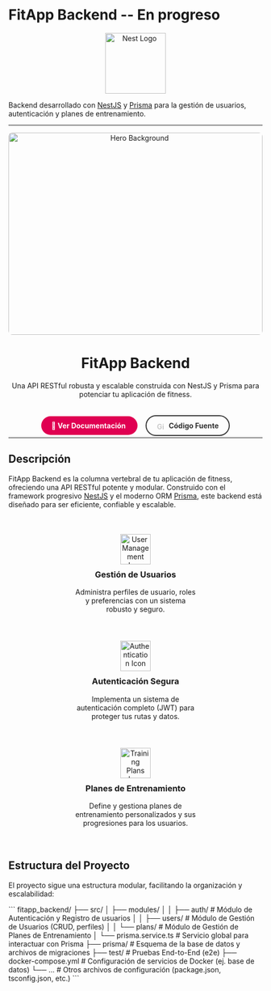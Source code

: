 # FitApp Backend -- En progreso

<p align="center">
  <img src="/public/nestjs-logo-small.png" width="120" alt="Nest Logo" />
</p>

Backend desarrollado con [NestJS](https://nestjs.com/) y [Prisma](https://www.prisma.io/) para la gestión de usuarios, autenticación y planes de entrenamiento.

---

<p align="center">
  <img src="/public/hero-background.png" alt="Hero Background" style="width:100%; height:auto; max-height: 400px; object-fit: cover; border-radius: 8px;">
</p>

<div align="center">
  <h1>FitApp Backend</h1>
  <p>
    Una API RESTful robusta y escalable construida con NestJS y Prisma para potenciar tu aplicación de fitness.
  </p>
  <br />
  <p>
    <a href="#descripción" style="padding: 10px 20px; background-color: #E00052; color: white; text-decoration: none; border-radius: 25px; font-weight: bold;">
      🚀 Ver Documentación
    </a>
    &nbsp;&nbsp;&nbsp;
    <a href="https://github.com/tu-usuario/fitapp_backend" target="_blank" style="padding: 10px 20px; border: 2px solid #333; color: #333; text-decoration: none; border-radius: 25px; font-weight: bold;">
      <img src="https://img.icons8.com/material-outlined/24/000000/github.png" alt="GitHub icon" style="vertical-align: middle; margin-right: 5px; filter: invert(100%);" width="16" height="16">
      Código Fuente
    </a>
  </p>
</div>


---

## Descripción

FitApp Backend es la columna vertebral de tu aplicación de fitness, ofreciendo una API RESTful potente y modular. Construido con el framework progresivo [NestJS](https://nestjs.com/) y el moderno ORM [Prisma](https://www.prisma.io/), este backend está diseñado para ser eficiente, confiable y escalable.

<div align="center">
  <div style="display: flex; justify-content: space-around; flex-wrap: wrap; margin-top: 30px;">
    <div style="flex-basis: 30%; min-width: 250px; padding: 20px; text-align: center;">
      <img src="/public/icon-users.png" alt="User Management Icon" width="60" height="60" style="margin-bottom: 10px;">
      <h3 style="margin-top: 0;">Gestión de Usuarios</h3>
      <p>Administra perfiles de usuario, roles y preferencias con un sistema robusto y seguro.</p>
    </div>
    <div style="flex-basis: 30%; min-width: 250px; padding: 20px; text-align: center;">
      <img src="/public/icon-lock.png" alt="Authentication Icon" width="60" height="60" style="margin-bottom: 10px;">
      <h3 style="margin-top: 0;">Autenticación Segura</h3>
      <p>Implementa un sistema de autenticación completo (JWT) para proteger tus rutas y datos.</p>
    </div>
    <div style="flex-basis: 30%; min-width: 250px; padding: 20px; text-align: center;">
      <img src="/public/icon-training.png" alt="Training Plans Icon" width="60" height="60" style="margin-bottom: 10px;">
      <h3 style="margin-top: 0;">Planes de Entrenamiento</h3>
      <p>Define y gestiona planes de entrenamiento personalizados y sus progresiones para los usuarios.</p>
    </div>
  </div>
</div>


## Estructura del Proyecto

El proyecto sigue una estructura modular, facilitando la organización y escalabilidad:

\`\`\`
fitapp_backend/
├── src/
│   ├── modules/
│   │   ├── auth/          # Módulo de Autenticación y Registro de usuarios
│   │   ├── users/         # Módulo de Gestión de Usuarios (CRUD, perfiles)
│   │   └── plans/         # Módulo de Gestión de Planes de Entrenamiento
│   └── prisma.service.ts  # Servicio global para interactuar con Prisma
├── prisma/                # Esquema de la base de datos y archivos de migraciones
├── test/                  # Pruebas End-to-End (e2e)
├── docker-compose.yml     # Configuración de servicios de Docker (ej. base de datos)
└── ...                    # Otros archivos de configuración (package.json, tsconfig.json, etc.)
\`\`\`


